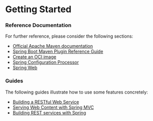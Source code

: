 # Getting Started

### Reference Documentation
For further reference, please consider the following sections:

* [Official Apache Maven documentation](https://maven.apache.org/guides/index.html)
* [Spring Boot Maven Plugin Reference Guide](https://docs.spring.io/spring-boot/docs/2.7.7/maven-plugin/reference/html/)
* [Create an OCI image](https://docs.spring.io/spring-boot/docs/2.7.7/maven-plugin/reference/html/#build-image)
* [Spring Configuration Processor](https://docs.spring.io/spring-boot/docs/2.7.7/reference/htmlsingle/#appendix.configuration-metadata.annotation-processor)
* [Spring Web](https://docs.spring.io/spring-boot/docs/2.7.7/reference/htmlsingle/#web)

### Guides
The following guides illustrate how to use some features concretely:

* [Building a RESTful Web Service](https://spring.io/guides/gs/rest-service/)
* [Serving Web Content with Spring MVC](https://spring.io/guides/gs/serving-web-content/)
* [Building REST services with Spring](https://spring.io/guides/tutorials/rest/)

